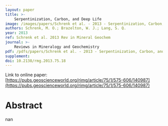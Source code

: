 ```yaml
---
layout: paper
title: >-
    Serpentinization, Carbon, and Deep Life
image: /images/papers/Schrenk et al. - 2013 - Serpentinization, Carbon, and Deep Life.png
authors: Schrenk, M. O.; Brazelton, W. J.; Lang, S. Q.
year: 2013
ref: Schrenk et al. 2013 Rev in Mineral Geochem
journal: >-
    Reviews in Mineralogy and Geochemistry
pdf: /pdfs/papers/Schrenk et al. - 2013 - Serpentinization, Carbon, and Deep Life.pdf
supplement: 
doi: 10.2138/rmg.2013.75.18
---
```


Link to online paper: [https://pubs.geoscienceworld.org/rimg/article/75/1/575-606/140987](https://pubs.geoscienceworld.org/rimg/article/75/1/575-606/140987)

# Abstract

nan

